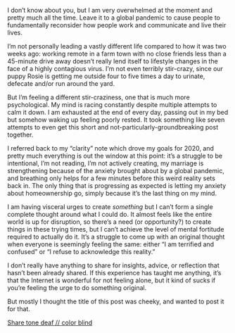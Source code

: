 <p>I don’t know about you, but I am very overwhelmed at the moment and pretty much all the time. Leave it to a global pandemic to cause people to fundamentally reconsider how people work and communicate and live their lives.</p><p>I’m not personally leading a vastly different life compared to how it was two weeks ago: working remote in a farm town with no close friends less than a 45-minute drive away doesn’t really lend itself to lifestyle changes in the face of a highly contagious virus. I’m not even terribly stir-crazy, since our puppy Rosie is getting me outside four to five times a day to urinate, defecate and/or run around the yard.</p><p>But I’m feeling a different stir-craziness, one that is much more psychological. My mind is racing constantly despite multiple attempts to calm it down. I am exhausted at the end of every day, passing out in my bed but somehow waking up feeling poorly rested. It took something like seven attempts to even get this short and not-particularly-groundbreaking post together.</p><p>I referred back to my “clarity” note which drove my goals for 2020, and pretty much everything is out the window at this point: it’s a struggle to be intentional, I’m not reading, I’m not actively creating, my marriage is strengthening because of the anxiety brought about by a global pandemic, and breathing only helps for a few minutes before this weird reality sets back in. The only thing that is progressing as expected is letting my anxiety about homeownership go, simply because it’s the last thing on my mind.</p><p>I am having visceral urges to create <em>something</em> but I can’t form a single complete thought around what I could do. It almost feels like the entire world is up for disruption, so there’s a need (or opportunity?) to create things in these trying times, but I can’t achieve the level of mental fortitude required to actually do it. It’s a struggle to come up with an original thought when everyone is seemingly feeling the same: either “I am terrified and confused” or “I refuse to acknowledge this reality.”</p><p>I don’t really have anything to share for insights, advice, or reflection that hasn’t been already shared. If this experience has taught me anything, it’s that the Internet is wonderful for not feeling alone, but it kind of sucks if you’re feeling the urge to do something original.</p><p>But mostly I thought the title of this post was cheeky, and wanted to post it for that.</p><p class="button-wrapper" data-attrs="{&quot;url&quot;:&quot;https://tonedeafcolorblind.substack.com/?utm_source=substack&amp;utm_medium=email&amp;utm_content=share&amp;action=share&quot;,&quot;text&quot;:&quot;Share tone deaf // color blind&quot;,&quot;class&quot;:null}"><a class="button primary" href="https://tonedeafcolorblind.substack.com/?utm_source=substack&amp;utm_medium=email&amp;utm_content=share&amp;action=share"><span>Share tone deaf // color blind</span></a></p>
